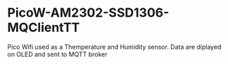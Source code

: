 # PicoW-AM2302-SSD1306-MQClientTT
Pico Wifi used as a Themperature and Humidity sensor. Data are diplayed on OLED and sent to MQTT broker

